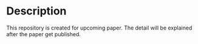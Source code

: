 # Description
This repository is created for upcoming paper.
The detail will be explained after the paper get published.
